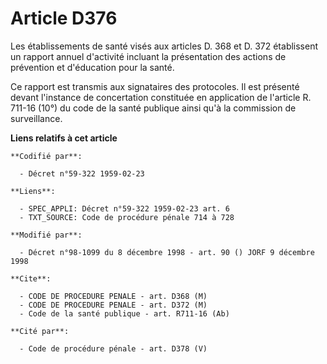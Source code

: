 # Article D376

Les établissements de santé visés aux articles D. 368 et D. 372 établissent un rapport annuel d'activité incluant la
présentation des actions de prévention et d'éducation pour la santé.

Ce rapport est transmis aux signataires des protocoles. Il est présenté devant l'instance de concertation constituée en
application de l'article R. 711-16 (10°) du code de la santé publique ainsi qu'à la commission de surveillance.

**Liens relatifs à cet article**

	**Codifié par**:

	  - Décret n°59-322 1959-02-23

	**Liens**:

	  - SPEC_APPLI: Décret n°59-322 1959-02-23 art. 6
	  - TXT_SOURCE: Code de procédure pénale 714 à 728

	**Modifié par**:

	  - Décret n°98-1099 du 8 décembre 1998 - art. 90 () JORF 9 décembre 1998

	**Cite**:

	  - CODE DE PROCEDURE PENALE - art. D368 (M)
	  - CODE DE PROCEDURE PENALE - art. D372 (M)
	  - Code de la santé publique - art. R711-16 (Ab)

	**Cité par**:

	  - Code de procédure pénale - art. D378 (V)
